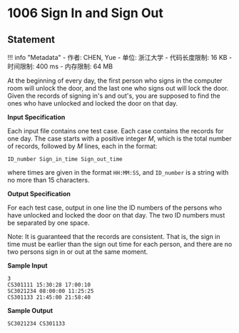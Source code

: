 
# 1006 Sign In and Sign Out

## Statement

!!! info "Metadata"
    - 作者: CHEN, Yue
    - 单位: 浙江大学
    - 代码长度限制: 16 KB
    - 时间限制: 400 ms
    - 内存限制: 64 MB

At the beginning of every day, the first person who signs in the computer room will unlock the door, and the last one who signs out will lock the door.  Given the records of signing in's and out's, you are supposed to find the ones who have unlocked and locked the door on that day.

**Input Specification**

Each input file contains one test case. Each case contains the records for one day.  The case starts with a positive integer $M$, which is the total number of records, followed by $M$ lines, each in the format:
```
ID_number Sign_in_time Sign_out_time
```

where times are given in the format `HH:MM:SS`, and `ID_number` is a string with no more than 15 characters.

**Output Specification**

For each test case, output in one line the ID numbers of the persons who have unlocked and locked the door on that day.  The two ID numbers must be separated by one space.

Note:  It is guaranteed that the records are consistent.  That is, the sign in time must be earlier than the sign out time for each person, and there are no two persons sign in or out at the same moment.

**Sample Input**
```plaintext
3
CS301111 15:30:28 17:00:10
SC3021234 08:00:00 11:25:25
CS301133 21:45:00 21:58:40
```

**Sample Output**
```plaintext
SC3021234 CS301133
```

